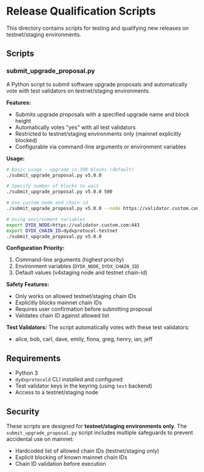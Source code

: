 # Release Qualification Scripts

This directory contains scripts for testing and qualifying new releases on testnet/staging environments.

## Scripts

### submit_upgrade_proposal.py

A Python script to submit software upgrade proposals and automatically vote with test validators on testnet/staging environments.

**Features:**
- Submits upgrade proposals with a specified upgrade name and block height
- Automatically votes "yes" with all test validators
- Restricted to testnet/staging environments only (mainnet explicitly blocked)
- Configurable via command-line arguments or environment variables

**Usage:**
```bash
# Basic usage - upgrade in 300 blocks (default)
./submit_upgrade_proposal.py v5.0.0

# Specify number of blocks to wait
./submit_upgrade_proposal.py v5.0.0 500

# Use custom node and chain-id
./submit_upgrade_proposal.py v5.0.0 --node https://validator.custom.com:443 --chain-id dydxprotocol-testnet

# Using environment variables
export DYDX_NODE=https://validator.custom.com:443
export DYDX_CHAIN_ID=dydxprotocol-testnet
./submit_upgrade_proposal.py v5.0.0
```

**Configuration Priority:**
1. Command-line arguments (highest priority)
2. Environment variables (`DYDX_NODE`, `DYDX_CHAIN_ID`)
3. Default values (v4staging node and testnet chain-id)

**Safety Features:**
- Only works on allowed testnet/staging chain IDs
- Explicitly blocks mainnet chain IDs
- Requires user confirmation before submitting proposal
- Validates chain ID against allowed list

**Test Validators:**
The script automatically votes with these test validators:
- alice, bob, carl, dave, emily, fiona, greg, henry, ian, jeff

## Requirements

- Python 3
- `dydxprotocold` CLI installed and configured
- Test validator keys in the keyring (using `test` backend)
- Access to a testnet/staging node

## Security

These scripts are designed for **testnet/staging environments only**. The `submit_upgrade_proposal.py` script includes multiple safeguards to prevent accidental use on mainnet:
- Hardcoded list of allowed chain IDs (testnet/staging only)
- Explicit blocking of known mainnet chain IDs
- Chain ID validation before execution